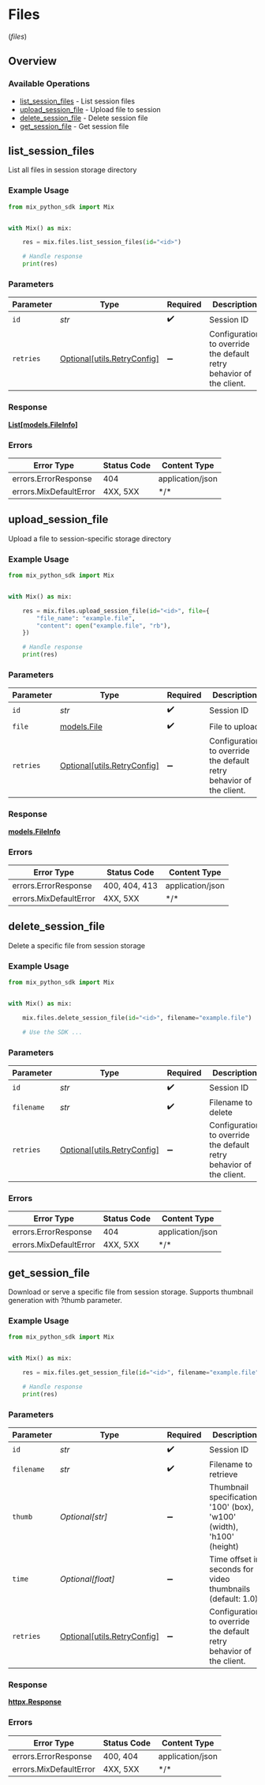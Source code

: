 # Files
(*files*)

## Overview

### Available Operations

* [list_session_files](#list_session_files) - List session files
* [upload_session_file](#upload_session_file) - Upload file to session
* [delete_session_file](#delete_session_file) - Delete session file
* [get_session_file](#get_session_file) - Get session file

## list_session_files

List all files in session storage directory

### Example Usage

<!-- UsageSnippet language="python" operationID="listSessionFiles" method="get" path="/api/sessions/{id}/files" -->
```python
from mix_python_sdk import Mix


with Mix() as mix:

    res = mix.files.list_session_files(id="<id>")

    # Handle response
    print(res)

```

### Parameters

| Parameter                                                           | Type                                                                | Required                                                            | Description                                                         |
| ------------------------------------------------------------------- | ------------------------------------------------------------------- | ------------------------------------------------------------------- | ------------------------------------------------------------------- |
| `id`                                                                | *str*                                                               | :heavy_check_mark:                                                  | Session ID                                                          |
| `retries`                                                           | [Optional[utils.RetryConfig]](../../models/utils/retryconfig.md)    | :heavy_minus_sign:                                                  | Configuration to override the default retry behavior of the client. |

### Response

**[List[models.FileInfo]](../../models/.md)**

### Errors

| Error Type             | Status Code            | Content Type           |
| ---------------------- | ---------------------- | ---------------------- |
| errors.ErrorResponse   | 404                    | application/json       |
| errors.MixDefaultError | 4XX, 5XX               | \*/\*                  |

## upload_session_file

Upload a file to session-specific storage directory

### Example Usage

<!-- UsageSnippet language="python" operationID="uploadSessionFile" method="post" path="/api/sessions/{id}/files/upload" -->
```python
from mix_python_sdk import Mix


with Mix() as mix:

    res = mix.files.upload_session_file(id="<id>", file={
        "file_name": "example.file",
        "content": open("example.file", "rb"),
    })

    # Handle response
    print(res)

```

### Parameters

| Parameter                                                           | Type                                                                | Required                                                            | Description                                                         |
| ------------------------------------------------------------------- | ------------------------------------------------------------------- | ------------------------------------------------------------------- | ------------------------------------------------------------------- |
| `id`                                                                | *str*                                                               | :heavy_check_mark:                                                  | Session ID                                                          |
| `file`                                                              | [models.File](../../models/file.md)                                 | :heavy_check_mark:                                                  | File to upload                                                      |
| `retries`                                                           | [Optional[utils.RetryConfig]](../../models/utils/retryconfig.md)    | :heavy_minus_sign:                                                  | Configuration to override the default retry behavior of the client. |

### Response

**[models.FileInfo](../../models/fileinfo.md)**

### Errors

| Error Type             | Status Code            | Content Type           |
| ---------------------- | ---------------------- | ---------------------- |
| errors.ErrorResponse   | 400, 404, 413          | application/json       |
| errors.MixDefaultError | 4XX, 5XX               | \*/\*                  |

## delete_session_file

Delete a specific file from session storage

### Example Usage

<!-- UsageSnippet language="python" operationID="deleteSessionFile" method="delete" path="/api/sessions/{id}/files/{filename}" -->
```python
from mix_python_sdk import Mix


with Mix() as mix:

    mix.files.delete_session_file(id="<id>", filename="example.file")

    # Use the SDK ...

```

### Parameters

| Parameter                                                           | Type                                                                | Required                                                            | Description                                                         |
| ------------------------------------------------------------------- | ------------------------------------------------------------------- | ------------------------------------------------------------------- | ------------------------------------------------------------------- |
| `id`                                                                | *str*                                                               | :heavy_check_mark:                                                  | Session ID                                                          |
| `filename`                                                          | *str*                                                               | :heavy_check_mark:                                                  | Filename to delete                                                  |
| `retries`                                                           | [Optional[utils.RetryConfig]](../../models/utils/retryconfig.md)    | :heavy_minus_sign:                                                  | Configuration to override the default retry behavior of the client. |

### Errors

| Error Type             | Status Code            | Content Type           |
| ---------------------- | ---------------------- | ---------------------- |
| errors.ErrorResponse   | 404                    | application/json       |
| errors.MixDefaultError | 4XX, 5XX               | \*/\*                  |

## get_session_file

Download or serve a specific file from session storage. Supports thumbnail generation with ?thumb parameter.

### Example Usage

<!-- UsageSnippet language="python" operationID="getSessionFile" method="get" path="/api/sessions/{id}/files/{filename}" -->
```python
from mix_python_sdk import Mix


with Mix() as mix:

    res = mix.files.get_session_file(id="<id>", filename="example.file")

    # Handle response
    print(res)

```

### Parameters

| Parameter                                                             | Type                                                                  | Required                                                              | Description                                                           |
| --------------------------------------------------------------------- | --------------------------------------------------------------------- | --------------------------------------------------------------------- | --------------------------------------------------------------------- |
| `id`                                                                  | *str*                                                                 | :heavy_check_mark:                                                    | Session ID                                                            |
| `filename`                                                            | *str*                                                                 | :heavy_check_mark:                                                    | Filename to retrieve                                                  |
| `thumb`                                                               | *Optional[str]*                                                       | :heavy_minus_sign:                                                    | Thumbnail specification: '100' (box), 'w100' (width), 'h100' (height) |
| `time`                                                                | *Optional[float]*                                                     | :heavy_minus_sign:                                                    | Time offset in seconds for video thumbnails (default: 1.0)            |
| `retries`                                                             | [Optional[utils.RetryConfig]](../../models/utils/retryconfig.md)      | :heavy_minus_sign:                                                    | Configuration to override the default retry behavior of the client.   |

### Response

**[httpx.Response](../../models/.md)**

### Errors

| Error Type             | Status Code            | Content Type           |
| ---------------------- | ---------------------- | ---------------------- |
| errors.ErrorResponse   | 400, 404               | application/json       |
| errors.MixDefaultError | 4XX, 5XX               | \*/\*                  |